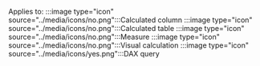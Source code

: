 Applies to: :::image type="icon" source="../media/icons/no.png":::Calculated column :::image type="icon" source="../media/icons/no.png":::Calculated table :::image type="icon" source="../media/icons/no.png":::Measure :::image type="icon" source="../media/icons/no.png":::Visual calculation :::image type="icon" source="../media/icons/yes.png":::DAX query
